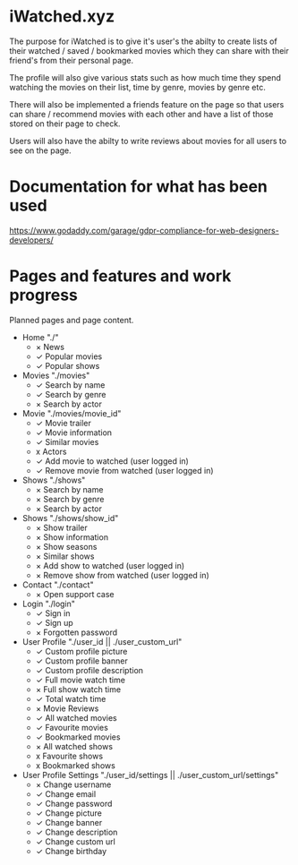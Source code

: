 # iWatched.xyz

The purpose for iWatched is to give it's user's the abilty to create lists of their watched / saved / bookmarked movies which they can share with their friend's from their personal page. 

The profile will also give various stats such as how much time they spend watching the movies on their list, time by genre, movies by genre etc.

There will also be implemented a friends feature on the page so that users can share / recommend movies with each other and have a list of those stored on their page to check. 

Users will also have the abilty to write reviews about movies for all users to see on the page. 


# Documentation for what has been used
https://www.godaddy.com/garage/gdpr-compliance-for-web-designers-developers/

# Pages and features and work progress
Planned pages and page content.
* Home "./"
  - × News
  - ✓ Popular movies
  - ✓ Popular shows
* Movies "./movies"
  - ✓ Search by name
  - ✓ Search by genre
  - × Search by actor
* Movie "./movies/movie_id"
  - ✓ Movie trailer
  - ✓ Movie information
  - ✓ Similar movies
  - x Actors
  - ✓ Add movie to watched (user logged in)
  - ✓ Remove movie from watched (user logged in)
* Shows "./shows"
  - × Search by name
  - × Search by genre
  - × Search by actor
* Shows "./shows/show_id"
  - × Show trailer
  - × Show information
  - × Show seasons
  - × Similar shows
  - × Add show to watched (user logged in)
  - × Remove show from watched (user logged in)
* Contact "./contact"
  - × Open support case
* Login "./login"
  - ✓ Sign in
  - ✓ Sign up
  - × Forgotten password
* User Profile "./user_id || ./user_custom_url"
  - ✓ Custom profile picture
  - ✓ Custom profile banner
  - ✓ Custom profile description
  - ✓ Full movie watch time
  - × Full show watch time
  - ✓ Total watch time
  - × Movie Reviews
  - ✓ All watched movies
  - ✓ Favourite movies
  - ✓ Bookmarked movies
  - × All watched shows
  - x Favourite shows
  - x Bookmarked shows
* User Profile Settings "./user_id/settings || ./user_custom_url/settings"
  - × Change username
  - ✓ Change email
  - ✓ Change password
  - ✓ Change picture
  - ✓ Change banner
  - ✓ Change description
  - ✓ Change custom url
  - ✓ Change birthday



